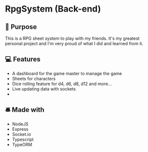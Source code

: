 # RpgSystem (Back-end)

## 📄 Purpose
This is a RPG sheet system to play with my friends. It's my greatest personal project and I'm very proud of what I did and learned from it.

## 💻 Features
- A dashboard for the game master to manage the game
- Sheets for characters
- Dice rolling feature for d4, d6, d8, d12 and more...
- Live updating data with sockets
- 


## 🛎 Made with
- NodeJS
- Express
- Socket.io
- Typescript
- TypeORM

